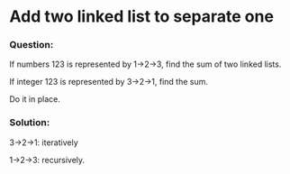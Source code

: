 # Add two linked list to separate one

### Question:

If numbers 123 is represented by 1->2->3, find the sum of two linked lists.

If integer 123 is represented by 3->2->1, find the sum. 

Do it in place.

### Solution:

3->2->1: iteratively

1->2->3: recursively.
